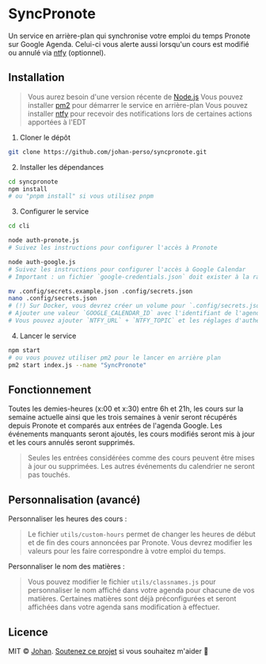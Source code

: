# SyncPronote

Un service en arrière-plan qui synchronise votre emploi du temps Pronote sur Google Agenda. Celui-ci vous alerte aussi lorsqu'un cours est modifié ou annulé via [ntfy](https://ntfy.sh/) (optionnel).


## Installation

> Vous aurez besoin d'une version récente de [Node.js](https://nodejs.org/en/)
> Vous pouvez installer [pm2](https://www.npmjs.com/package/pm2) pour démarrer le service en arrière-plan
> Vous pouvez installer [ntfy](https://ntfy.sh/) pour recevoir des notifications lors de certaines actions apportées à l'EDT

1. Cloner le dépôt
```sh
git clone https://github.com/johan-perso/syncpronote.git
```

2. Installer les dépendances
```sh
cd syncpronote
npm install
# ou "pnpm install" si vous utilisez pnpm
```

3. Configurer le service
```sh
cd cli

node auth-pronote.js
# Suivez les instructions pour configurer l'accès à Pronote

node auth-google.js
# Suivez les instructions pour configurer l'accès à Google Calendar
# Important : un fichier `google-credentials.json` doit exister à la racine du projet, il doit correspondre au fichier JSON téléchargé sur le dashboard Google (détails d'authentification du client, choissisez "application de bureau")

mv .config/secrets.example.json .config/secrets.json
nano .config/secrets.json
# (!) Sur Docker, vous devrez créer un volume pour `.config/secrets.json` puisqu'il est modifiée automatiquement à chaque reconnexion à Pronote
# Ajouter une valeur `GOOGLE_CALENDAR_ID` avec l'identifiant de l'agenda Google qui contiendra les nouveaux événements (format similaire à celui d'une adresse mail)
# Vous pouvez ajouter `NTFY_URL` + `NTFY_TOPIC` et les réglages d'authentification facultatifs (`NTFY_USERNAME` + `NTFY_PASSWORD`) pour recevoir des notifications lors de la modification ou suppression d'un cours. Le topic utilisé sera `pronote`.
```

4. Lancer le service
```sh
npm start
# ou vous pouvez utiliser pm2 pour le lancer en arrière plan
pm2 start index.js --name "SyncPronote"
```


## Fonctionnement

Toutes les demies-heures (x:00 et x:30) entre 6h et 21h, les cours sur la semaine actuelle ainsi que les trois semaines à venir seront récupérés depuis Pronote et comparés aux entrées de l'agenda Google. Les événements manquants seront ajoutés, les cours modifiés seront mis à jour et les cours annulés seront supprimés.

> Seules les entrées considérées comme des cours peuvent être mises à jour ou supprimées. Les autres événements du calendrier ne seront pas touchés.


## Personnalisation (avancé)

Personnaliser les heures des cours :
> Le fichier `utils/custom-hours` permet de changer les heures de début et de fin des cours annoncées par Pronote. Vous devrez modifier les valeurs pour les faire correspondre à votre emploi du temps.

Personnaliser le nom des matières :
> Vous pouvez modifier le fichier `utils/classnames.js` pour personnaliser le nom affiché dans votre agenda pour chacune de vos matières. Certaines matières sont déjà préconfigurées et seront affichées dans votre agenda sans modification à effectuer.

## Licence

MIT © [Johan](https://johanstick.fr). [Soutenez ce projet](https://johanstick.fr/#donate) si vous souhaitez m'aider 💙